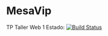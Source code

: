 # MesaVip
TP Taller Web 1
Estado: [![Build Status](https://travis-ci.org/sebasunlam/taller-web-restaurante.svg?branch=master)](https://travis-ci.org/sebasunlam/taller-web-restaurante)

